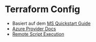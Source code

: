 # Terraform Config

- Basiert auf dem [MS Quickstart Guide](https://learn.microsoft.com/en-us/azure/virtual-machines/linux/quick-cluster-create-terraform?tabs=azure-cli)
- [Azure Provider Docs](https://registry.terraform.io/providers/hashicorp/azurerm/latest/docs)
- [Remote Script Execution](https://stackoverflow.com/questions/54088476/terraform-azurerm-virtual-machine-extension/58776277#58776277)